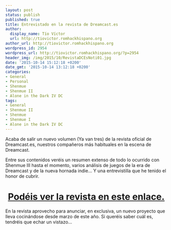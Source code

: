 ```yaml
---
layout: post
status: publish
published: true
title: Entrevistado en la revista de Dreamcast.es
author:
  display_name: Tío Víctor
  url: http://tiovictor.romhackhispano.org
author_url: http://tiovictor.romhackhispano.org
wordpress_id: 2954
wordpress_url: http://tiovictor.romhackhispano.org/?p=2954
header_img: /img/2015/10/RevistaDCEsNoti01.jpg
date: '2015-10-14 15:12:18 +0200'
date_gmt: '2015-10-14 13:12:18 +0200'
categories:
- General
- Personal
- Shenmue
- Shenmue II
- Alone in the Dark IV DC
tags:
- General
- Shenmue II
- Shenmue
- Shenmue I
- Alone in the Dark IV DC
---
```

Acaba de salir un nuevo volumen (Ya van tres) de la revista oficial de Dreamcast.es, 
nuestros compañeros más habituales en la escena de Dreamcast.

Entre sus contenidos veréis un resumen extenso de todo lo ocurrido con Shenmue III hasta el 
momento, varios análisis de juegos de la era de Dreamcast y de la nueva hornada indie... 
Y una entrevistilla que he tenido el honor de cubrir.

<h1 style="text-align: center;"><a href="http://www.dreamcast.es/news.php?readmore=758" target="_blank">Podéis 
ver la revista en este enlace.</a></h1>  
En la revista aprovecho para anunciar, en exclusiva, un nuevo proyecto que lleva cocinándose 
desde marzo de este año. Si queréis saber cuál es, tendréis que echar un vistazo...
